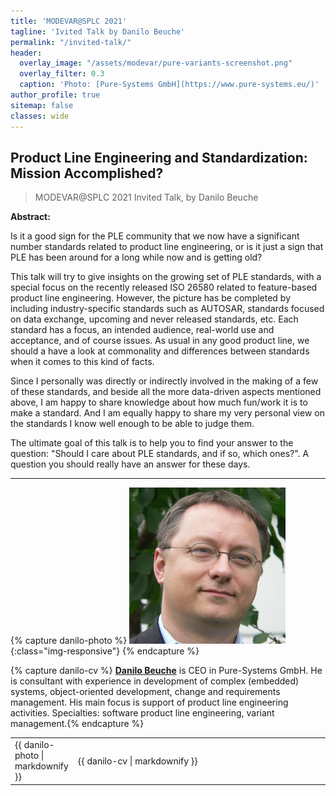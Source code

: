 ```yaml
---
title: 'MODEVAR@SPLC 2021'
tagline: 'Ivited Talk by Danilo Beuche'
permalink: "/invited-talk/"
header:
  overlay_image: "/assets/modevar/pure-variants-screenshot.png"
  overlay_filter: 0.3
  caption: 'Photo: [Pure-Systems GmbH](https://www.pure-systems.eu/)'
author_profile: true
sitemap: false
classes: wide
---
```


## Product Line Engineering and Standardization: Mission Accomplished?
> MODEVAR@SPLC 2021 Invited Talk, by Danilo Beuche

**Abstract:**

Is it a good sign for the PLE community that we now have a significant number standards related to product line engineering, or is it just a sign that PLE has been around for a long while now and is getting old?

This talk will try to give insights on the growing set of PLE standards, with a special focus on the recently released ISO 26580 related to feature-based product line engineering. However, the picture has be completed by including industry-specific standards such as AUTOSAR, standards
focused on data exchange, upcoming and never released standards, etc. Each standard has a focus, an intended audience, real-world use and acceptance, and of course issues. As usual in any good product line, we should a have a look at commonality and differences between standards when it comes to this kind of facts.

Since I personally was directly or indirectly involved in the making of a few of these standards, and beside all the more data-driven aspects mentioned above, I am happy to share knowledge about how much fun/work it is to make a standard. And I am equally happy to share my very
personal view on the standards I know well enough to be able to judge them.

The ultimate goal of this talk is to help you to find your answer to the question: "Should I care about PLE standards, and if so, which ones?". A question you should really have an answer for these days.

---

{% capture danilo-photo %} ![Danilo Beuche](/assets/modevar/danilo-beuche.png){:class="img-responsive"} {% endcapture %}

{% capture danilo-cv %} [**Danilo Beuche**](https://www.linkedin.com/in/danilo-beuche-7461a213/) is CEO in Pure-Systems GmbH. He is consultant with experience in development of complex (embedded) systems, object-oriented development, change and requirements management. His main focus is support of product line engineering activities. Specialties: software product line engineering, variant management.{% endcapture %}
<table>
<tr>
  <td width="20%">
  {{ danilo-photo | markdownify }}
  </td>
  <td width="80%">
  {{ danilo-cv | markdownify }}
  </td>  
</tr>
</table>
